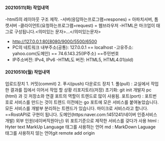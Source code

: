 #### 20210511(화) 작업내역
-html5의 레이아웃 구조 제작.
-서버(응답하는프로그램=respones) = 아파치서버, 톰캣서버
-클라이언트(요청하는프로그램=request) = 웹브라우저
-HTML은 마크업이 태그로 구성됩니다.<의미있는 문자>...</의미있는문자>
- http://127.0.0.1:80[8080/9000/5500/6500
- PC의 네트워크 내부주소(공통): 127.0.0.1 == localhost
-고유주소: yahoo.com(도메인) == 74.6.143.25(IP주소) ==주민번호
- IP주소버전: IPv4, IPv6
-HTML도 버전: HTML5, HTML4.01(old)

#### 20210510(월) 작업내역
업로드장치 1. 커밋(commit) 2. 푸시(push)
다운로드 장치 1. 풀(pull) : 교실에서 작업한 결과를 집에서 이어서 작업 할 상황
리포지토리(저장) 초기화: git init
개발자 pc (html) 과 깃 저장소와 연결
포트의 역할이 트렌드로 많이 사용됨.
포트(port) : 포트번호로 서비스를 만드는 것이 트렌드
이전에는 go 포트에 모은 서비스를 붙여놓았습니다.
모든 서비스를 개발부 분리하는 트렌드가 있습니다.
마이크로 서비스라고 합니다. ==RostAPI로 구현이 됩니다.
도메인(https:naver.com:1451241/네이버 인증서비스 개발)
외부 인원(네이버직원아닌) 위 포트기준으로 제작한 서비스를 갖다가 사용
    html : Hyter text MarkUp Language 태그를 사용하는 언어
    md : MarkDown Laguage 태그를 사용하지 않는 언어git remote add origin